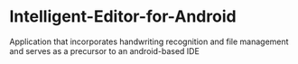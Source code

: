 Intelligent-Editor-for-Android
==============================

Application that incorporates handwriting recognition and file management and serves as a precursor to an android-based IDE